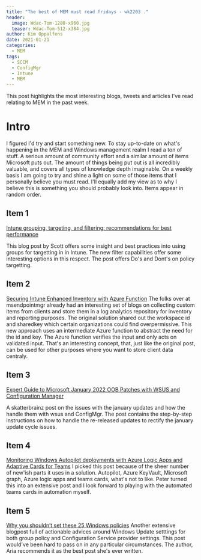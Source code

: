 ```yaml
---
title: "The best of MEM must read fridays - wk2203 ."
header:
  image: Wdac-Tom-1280-x960.jpg
  teaser: Wdac-Tom-512-x384.jpg
author: Kim Oppalfens
date: 2021-01-21
categories:
  - MEM
tags:
  - SCCM
  - ConfigMgr
  - Intune
  - MEM
---
```


This post highlights the most interesting blogs, tweets and articles I've read relating to MEM in the past week.

# Intro #

I figured I'd try and start something new. To stay up-to-date on what's happening in the MEM and Windows management realm I read a ton of stuff. A serious amount of community effort and a similar amount of items Microsoft puts out. The amount of things being put out is all incredibly valuable, and covers all types of knowledge depth imaginable. On a weekly basis I am going to try and shine a light on some of those items that I personally believe you must read. I'll equally add my view as to why I believe this is something you should probably look into. Items appear in random order.

## Item 1 ##

[Intune grouping, targeting, and filtering: recommendations for best performance](https://techcommunity.microsoft.com/t5/intune-customer-success/intune-grouping-targeting-and-filtering-recommendations-for-best/ba-p/2983058)

This blog post by Scott offers some insight and best practices into using groups for targetting in in Intune. The new filter capabilities offer some interesting options in this respect. The post offers Do's and Dont's on policy targetting. 

## Item 2 ##
[Securing Intune Enhanced Inventory with Azure Function](https://msendpointmgr.com/2022/01/17/securing-intune-enhanced-inventory-with-azure-function/)
The folks over at msendpointmgr already had an interesting set of blogs on collecting custom items from clients and store them in a log analytics repository for inventory and reporting purposes. The original solution shared out the workspace id and sharedkey which certain organizations could find overpermissive. This new approach uses an intermediate Azure function to abstract the need for the id and key. The Azure function verifies the input and only acts on validated input. That's an interesting concept, that, just like the original post, can be used for other purposes where you want to store client data centraly. 

## Item 3 ##
[Expert Guide to Microsoft January 2022 OOB Patches with WSUS and Configuration Manager](https://skatterbrainz.wordpress.com/2022/01/19/expert-guide-to-microsoft-january-2022-oob-patches-with-wsus-and-configuration-manager/)

A skatterbrainz post on the issues with the january updates and how the handle them with wsus and ConfigMgr. The post contains the step-by-step instructions on how to handle the re-released updates to rectify the january update cycle issues.

## Item 4 ##
[Monitoring Windows Autopilot deployments with Azure Logic Apps and Adaptive Cards for Teams](https://www.petervanderwoude.nl/post/monitoring-windows-autopilot-deployments-with-azure-logic-apps-and-adaptive-cards-for-teams/)
I picked this post because of the sheer number of new'ish parts it uses in a solution. Autopilot, Azure KeyVault, Microsoft graph, Azure logic apps and teams cards, what's not to like. Peter turned this into an extensive post and I look forward to playing with the automated teams cards in automation myself.

## Item 5 ##
[Why you shouldn’t set these 25 Windows policies](https://techcommunity.microsoft.com/t5/windows-it-pro-blog/why-you-shouldn-t-set-these-25-windows-policies/ba-p/3066178)
Another extensive blogpost full of actionable advices around Windows Update setttings for both group policy and Configuration Service provider settings. This post would've been hard to pass on in any particular circumstances. The author, Aria recommends it as the best post she's ever written.  




